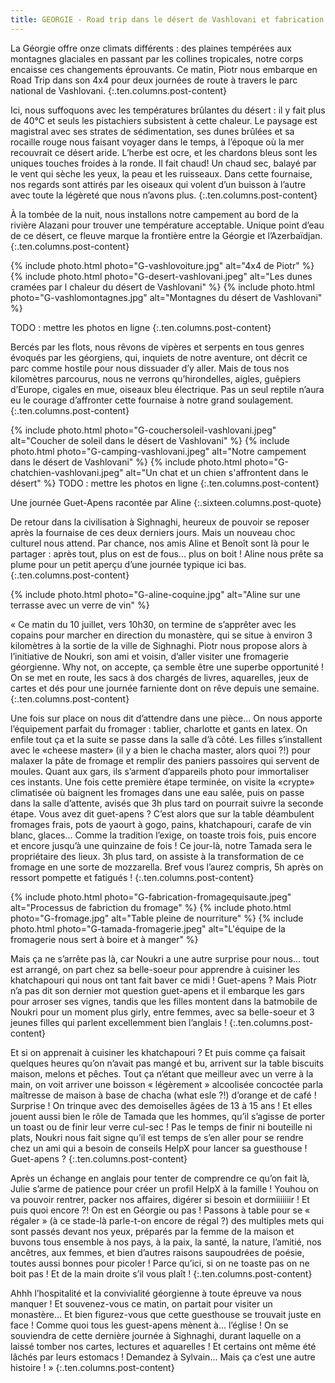 ```yaml
---
title: GEORGIE - Road trip dans le désert de Vashlovani et fabrication de fromage
---
```


La Géorgie offre onze climats différents : des plaines tempérées aux montagnes glaciales en passant par les collines tropicales, notre corps encaisse ces changements éprouvants. Ce matin, Piotr nous embarque en Road Trip dans son 4x4 pour deux journées de route à travers le parc national de Vashlovani. 
{:.ten.columns.post-content}
<!--fin extrait-->

Ici, nous suffoquons avec les températures brûlantes du désert : il y fait plus de 40°C et seuls les pistachiers subsistent à cette chaleur. Le paysage est magistral avec ses strates de sédimentation, ses dunes brûlées et sa rocaille rouge nous faisant voyager dans le temps, à l’époque où la mer recouvrait ce désert aride. L’herbe est ocre, et les chardons bleus sont les uniques touches froides à la ronde. Il fait chaud! Un chaud sec, balayé par le vent qui sèche les yeux, la peau et les ruisseaux. Dans cette fournaise, nos regards sont attirés par les oiseaux qui volent d’un buisson à l’autre avec toute la légèreté que nous n’avons plus.
{:.ten.columns.post-content}

À la tombée de la nuit, nous installons notre campement au bord de la rivière Alazani pour trouver une température acceptable. Unique point d’eau de ce désert, ce fleuve marque la frontière entre la Géorgie et l’Azerbaïdjan.
{:.ten.columns.post-content}

{% include photo.html photo="G-vashlovoiture.jpg" alt="4x4 de Piotr" %}
{% include photo.html photo="G-desert-vashlovani.jpeg" alt="Les dunes cramées par l chaleur du désert de Vashlovani" %}
{% include photo.html photo="G-vashlomontagnes.jpg" alt="Montagnes du désert de Vashlovani" %}

TODO : mettre les photos en ligne
{:.ten.columns.post-content}

Bercés par les flots, nous rêvons de vipères et serpents en tous genres évoqués par les géorgiens, qui, inquiets de notre aventure, ont décrit ce parc comme hostile pour nous dissuader d’y aller.
Mais de tous nos kilomètres parcourus, nous ne verrons qu’hirondelles, aigles, guêpiers d’Europe, cigales en mue, oiseaux bleu électrique. Pas un seul reptile n’aura eu le courage d’affronter cette fournaise à notre grand soulagement.
{:.ten.columns.post-content}

{% include photo.html photo="G-couchersoleil-vashlovani.jpeg" alt="Coucher de soleil dans le désert de Vashlovani" %}
{% include photo.html photo="G-camping-vashlovani.jpeg" alt="Notre campement dans le désert de Vashlovani" %}
{% include photo.html photo="G-chatchien-vashlovani.jpeg" alt="Un chat et un chien s'affrontent dans le désert" %}
TODO : mettre les photos en ligne
{:.ten.columns.post-content}


Une journée Guet-Apens racontée par Aline
{:.sixteen.columns.post-quote}

De retour dans la civilisation à Sighnaghi, heureux de pouvoir se reposer après la fournaise de ces deux derniers jours. Mais un nouveau choc culturel nous attend. Par chance, nos amis Aline et Benoît sont là pour le partager : après tout, plus on est de fous... plus on boit ! Aline nous prête sa plume pour un petit aperçu d’une journée typique ici bas.
{:.ten.columns.post-content}

{% include photo.html photo="G-aline-coquine.jpg" alt="Aline sur une terrasse avec un verre de vin" %}

« Ce matin du 10 juillet, vers 10h30, on termine de s’apprêter avec les copains pour marcher en direction du monastère, qui se situe à environ 3 kilomètres à la sortie de la ville de Sighnaghi. Piotr nous propose alors à l’initiative de Noukri, son ami et voisin, d’aller visiter une fromagerie géorgienne. Why not, on accepte, ça semble être une superbe opportunité ! On se met en route, les sacs à dos chargés de livres, aquarelles, jeux de cartes et dés pour une journée farniente dont on rêve depuis une semaine.
{:.ten.columns.post-content}

Une fois sur place on nous dit d’attendre dans une pièce... On nous apporte l’équipement parfait du fromager : tablier, charlotte et gants en latex. On enfile tout ça et la suite se passe dans la salle d’à côté. Les filles s’installent avec le «cheese master» (il y a bien le chacha master, alors quoi ?!) pour malaxer la pâte de fromage et remplir des paniers passoires qui servent de moules. Quant aux gars, ils s’arment d’appareils photo pour immortaliser ces instants. Une fois cette première étape terminée, on visite la «crypte» climatisée où baignent les fromages dans une eau salée, puis on passe dans la salle d’attente, avisés que 3h plus tard on pourrait suivre la seconde étape. Vous avez dit guet-apens ? C’est alors que sur la table déambulent fromages frais, pots de yaourt à gogo, pains, khatchapouri, carafe de vin blanc, glaces... Comme la tradition l’exige, on toaste trois fois, puis encore et encore jusqu’à une quinzaine de fois ! Ce jour-là, notre Tamada sera le propriétaire des lieux. 3h plus tard, on assiste à la transformation de ce fromage en une sorte de mozzarella. Bref vous l’aurez compris, 5h après on ressort pompette et fatigués !
{:.ten.columns.post-content}

{% include photo.html photo="G-fabrication-fromagequisaute.jpeg" alt="Processus de fabriction du fromage" %}
{% include photo.html photo="G-fromage.jpg" alt="Table pleine de nourriture" %}
{% include photo.html photo="G-tamada-fromagerie.jpeg" alt="L'équipe de la fromagerie nous sert à boire et à manger" %}


Mais ça ne s’arrête pas là, car Noukri a une autre surprise pour nous... tout est arrangé, on part chez sa belle-soeur pour apprendre à cuisiner les khatchapouri qui nous ont tant fait baver ce midi ! Guet-apens ?
Mais Piotr n’a pas dit son dernier mot question guet-apens et il embarque les gars pour arroser ses vignes, tandis que les filles montent dans la batmobile de Noukri pour un moment plus girly, entre femmes, avec sa belle-soeur et 3 jeunes filles qui parlent excellemment bien l’anglais !
{:.ten.columns.post-content}

Et si on apprenait à cuisiner les khatchapouri ? Et puis comme ça faisait quelques heures qu’on n’avait pas mangé et bu, arrivent sur la table biscuits maison, melons et pêches. Tout ça n’étant que meilleur avec un verre à la main, on voit arriver une boisson « légèrement » alcoolisée concoctée parla maîtresse de maison à base de chacha (what esle ?!) d’orange et de café ! Surprise ! On trinque avec des demoiselles âgées de 13 à 15 ans ! Et elles jouent aussi bien le rôle de Tamada que les hommes, qu’il s’agisse de porter un toast ou de finir leur verre cul-sec ! Pas le temps de finir ni bouteille ni plats, Noukri nous fait signe qu’il est temps de s’en aller pour se rendre chez un ami qui a besoin de conseils HelpX pour lancer sa guesthouse ! Guet-apens ?
{:.ten.columns.post-content}

Après un échange en anglais pour tenter de comprendre ce qu’on fait là, Julie s’arme de patience pour créer un profil HelpX à la famille ! Youhou on va pouvoir rentrer, packer nos affaires, digérer si besoin et dormiiiiiiir ! Et puis quoi encore ?! On est en Géorgie ou pas ! Passons à table pour se « régaler » (à ce stade-là parle-t-on encore de régal ?) des multiples mets qui sont passés devant nos yeux, préparés par la femme de la maison et buvons tous ensemble à nos pays, à la paix, la santé, la nature, l’amitié, nos ancêtres, aux femmes, et bien d’autres raisons saupoudrées de poésie, toutes aussi bonnes pour picoler ! Parce qu’ici, si on ne toaste pas on ne boit pas ! Et de la main droite s’il vous plaît !
{:.ten.columns.post-content}

Ahhh l’hospitalité et la convivialité géorgienne à toute épreuve va nous manquer ! Et souvenez-vous ce matin, on partait pour visiter un monastère... Et bien figurez-vous que cette guesthouse se trouvait juste en face ! Comme quoi tous les guest-apens mènent à... l’église ! On se souviendra de cette dernière journée à Sighnaghi, durant laquelle on a laissé tomber nos cartes, lectures et aquarelles ! Et certains ont même été lâchés par leurs estomacs ! Demandez à Sylvain... Mais ça c’est une autre histoire ! »
{:.ten.columns.post-content}
